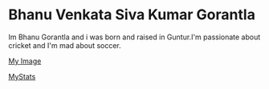 # Bhanu Venkata Siva Kumar Gorantla

Im Bhanu Gorantla and i was born and raised in Guntur.I'm passionate about cricket and I'm mad about soccer.


[My Image](https://github.com/BhanuGorantla/my2-Gorantla/blob/main/Fight-Club-Tyler-Durden-Costume.jpg) 


[MyStats](MyStats.md)